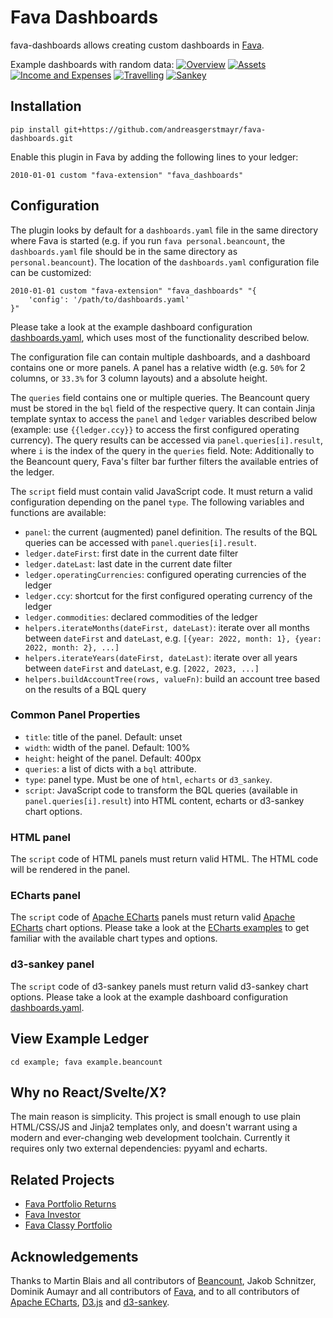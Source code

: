 # Fava Dashboards
fava-dashboards allows creating custom dashboards in [Fava](https://github.com/beancount/fava).

Example dashboards with random data:
[![Overview](example/overview.png)](example/overview.png)
[![Assets](example/assets.png)](example/assets.png)
[![Income and Expenses](example/income_expenses.png)](example/income_expenses.png)
[![Travelling](example/travelling.png)](example/travelling.png)
[![Sankey](example/sankey.png)](example/sankey.png)

## Installation
```
pip install git+https://github.com/andreasgerstmayr/fava-dashboards.git
```

Enable this plugin in Fava by adding the following lines to your ledger:
```
2010-01-01 custom "fava-extension" "fava_dashboards"
```

## Configuration
The plugin looks by default for a `dashboards.yaml` file in the same directory where Fava is started (e.g. if you run `fava personal.beancount`, the `dashboards.yaml` file should be in the same directory as `personal.beancount`).
The location of the `dashboards.yaml` configuration file can be customized:
```
2010-01-01 custom "fava-extension" "fava_dashboards" "{
    'config': '/path/to/dashboards.yaml'
}"
```

Please take a look at the example dashboard configuration [dashboards.yaml](example/dashboards.yaml), which uses most of the functionality described below.

The configuration file can contain multiple dashboards, and a dashboard contains one or more panels.
A panel has a relative width (e.g. `50%` for 2 columns, or `33.3%` for 3 column layouts) and a absolute height.

The `queries` field contains one or multiple queries.
The Beancount query must be stored in the `bql` field of the respective query.
It can contain Jinja template syntax to access the `panel` and `ledger` variables described below (example: use `{{ledger.ccy}}` to access the first configured operating currency).
The query results can be accessed via `panel.queries[i].result`, where `i` is the index of the query in the `queries` field.
Note: Additionally to the Beancount query, Fava's filter bar further filters the available entries of the ledger.

The `script` field must contain valid JavaScript code.
It must return a valid configuration depending on the panel `type`.
The following variables and functions are available:
* `panel`: the current (augmented) panel definition. The results of the BQL queries can be accessed with `panel.queries[i].result`.
* `ledger.dateFirst`: first date in the current date filter
* `ledger.dateLast`: last date in the current date filter
* `ledger.operatingCurrencies`: configured operating currencies of the ledger
* `ledger.ccy`: shortcut for the first configured operating currency of the ledger
* `ledger.commodities`: declared commodities of the ledger
* `helpers.iterateMonths(dateFirst, dateLast)`: iterate over all months between `dateFirst` and `dateLast`, e.g. `[{year: 2022, month: 1}, {year: 2022, month: 2}, ...]`
* `helpers.iterateYears(dateFirst, dateLast)`: iterate over all years between `dateFirst` and `dateLast`, e.g. `[2022, 2023, ...]`
* `helpers.buildAccountTree(rows, valueFn)`: build an account tree based on the results of a BQL query

### Common Panel Properties
* `title`: title of the panel. Default: unset
* `width`: width of the panel. Default: 100%
* `height`: height of the panel. Default: 400px
* `queries`: a list of dicts with a `bql` attribute.
* `type`: panel type. Must be one of `html`, `echarts` or `d3_sankey`.
* `script`: JavaScript code to transform the BQL queries (available in `panel.queries[i].result`) into HTML content, echarts or d3-sankey chart options.

### HTML panel
The `script` code of HTML panels must return valid HTML.
The HTML code will be rendered in the panel.

### ECharts panel
The `script` code of [Apache ECharts](https://echarts.apache.org) panels must return valid [Apache ECharts](https://echarts.apache.org) chart options.
Please take a look at the [ECharts examples](https://echarts.apache.org/examples) to get familiar with the available chart types and options.

### d3-sankey panel
The `script` code of d3-sankey panels must return valid d3-sankey chart options.
Please take a look at the example dashboard configuration [dashboards.yaml](example/dashboards.yaml).

## View Example Ledger
`cd example; fava example.beancount`

## Why no React/Svelte/X?
The main reason is simplicity.
This project is small enough to use plain HTML/CSS/JS and Jinja2 templates only, and doesn't warrant using a modern and ever-changing web development toolchain.
Currently it requires only two external dependencies: pyyaml and echarts.

## Related Projects
* [Fava Portfolio Returns](https://github.com/andreasgerstmayr/fava-portfolio-returns)
* [Fava Investor](https://github.com/redstreet/fava_investor)
* [Fava Classy Portfolio](https://github.com/seltzered/fava-classy-portfolio)

## Acknowledgements
Thanks to Martin Blais and all contributors of [Beancount](https://github.com/beancount/beancount),
Jakob Schnitzer, Dominik Aumayr and all contributors of [Fava](https://github.com/beancount/fava),
and to all contributors of [Apache ECharts](https://echarts.apache.org), [D3.js](https://d3js.org) and [d3-sankey](https://github.com/d3/d3-sankey).
